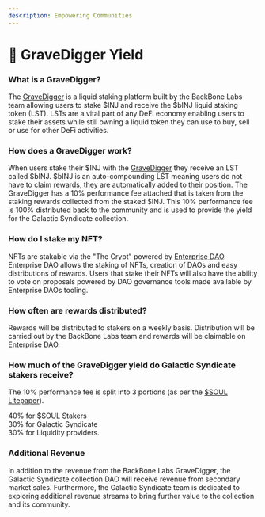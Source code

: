 ```yaml
---
description: Empowering Communities
---
```


# 🧟 GraveDigger Yield

### What is a GraveDigger?

The [GraveDigger](https://app.backbonelabs.io/gravedigger/dashboard) is a liquid staking platform built by the BackBone Labs team allowing users to stake $INJ and receive the $bINJ liquid staking token (LST). LSTs are a vital part of any DeFi economy enabling users to stake their assets while still owning a liquid token they can use to buy, sell or use for other DeFi activities.

### How does a GraveDigger work?

When users stake their $INJ with the [GraveDigger](https://app.backbonelabs.io/gravedigger/dashboard) they receive an LST called $bINJ. $bINJ is an auto-compounding LST meaning users do not have to claim rewards, they are automatically added to their position. The GraveDigger has a 10% performance fee attached that is taken from the staking rewards collected from the staked $INJ. This 10% performance fee is 100% distributed back to the community and is used to provide the yield for the Galactic Syndicate collection.

### How do I stake my NFT?

NFTs are stakable via the "The Crypt" powered by [Enterprise DAO](https://www.enterprise.money/). Enterprise DAO allows the staking of NFTs, creation of DAOs and easy distributions of rewards. Users that stake their NFTs will also have the ability to vote on proposals powered by DAO governance tools made available by Enterprise DAOs tooling.

### How often are rewards distributed?

Rewards will be distributed to stakers on a weekly basis. Distribution will be carried out by the BackBone Labs team and rewards will be claimable on Enterprise DAO.

### How much of the GraveDigger yield do Galactic Syndicate stakers receive?

The 10% performance fee is split into 3 portions (as per the [$SOUL Litepaper](https://medium.com/@backbone\_labs/soul-for-the-people-a478139ee0fa)).

40% for $SOUL Stakers\
30% for Galactic Syndicate\
30% for Liquidity providers.

### Additional Revenue

In addition to the revenue from the BackBone Labs GraveDigger, the Galactic Syndicate collection DAO will receive revenue from secondary market sales. Furthermore, the Galactic Syndicate team is dedicated to exploring additional revenue streams to bring further value to the collection and its community.
